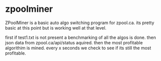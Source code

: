 # zpoolminer
ZPoolMiner is a basic auto algo switching program for zpool.ca.
its pretty basic at this point but is working well at that level.

first if test1.txt is not present a benchmarking of all the algos is done.
then json data from zpool.ca/api/status aquired.
then the most profitable algorithim is mined.
every x seconds we check to see if its still the most profitable.
